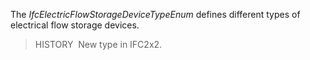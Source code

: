 ﻿The _IfcElectricFlowStorageDeviceTypeEnum_ defines different types of electrical flow storage devices.

> HISTORY&nbsp; New type in IFC2x2.

